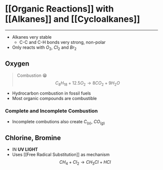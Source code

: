 # [[Organic Reactions]] with [[Alkanes]] and [[Cycloalkanes]]
---
- Alkanes very stable
	- C-C and C-H bonds very strong, non-polar
- Only reacts with $O_2$, $Cl_2$ and $Br_2$
## Oxygen
> Combustion 😁
$$C_8H_{18}+12.5O_2\rightarrow8CO_2+9H_2O$$
- Hydrocarbon combustion in fossil fuels
- Most organic compounds are combustible
### Complete and Incomplete Combustion
- Incomplete combutions also create $C_{(s)}$, $CO_{(g)}$
## Chlorine, Bromine
- IN **UV LIGHT**
- Uses [[Free Radical Substitution]] as mechanism
$$CH_4+Cl_2\rightarrow CH_3Cl+HCl$$
